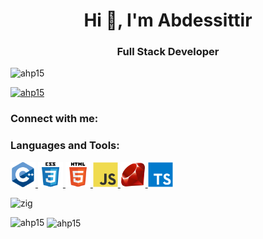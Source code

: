 <h1 align="center">Hi 👋, I'm Abdessittir</h1>
<h3 align="center">Full Stack Developer</h3>

<p align="left"> <img src="https://komarev.com/ghpvc/?username=ahp15&label=Profile%20views&color=0e75b6&style=flat" alt="ahp15" /> </p>

<p align="left"> <a href="https://github.com/ryo-ma/github-profile-trophy"><img src="https://github-profile-trophy.vercel.app/?username=ahp15" alt="ahp15" /></a> </p>

<h3 align="left">Connect with me:</h3>
<p align="left">
</p>

<h3 align="left">Languages and Tools:</h3>
<p align="left"> <a href="https://www.w3schools.com/cpp/" target="_blank" rel="noreferrer"> <img src="https://raw.githubusercontent.com/devicons/devicon/master/icons/cplusplus/cplusplus-original.svg" alt="cplusplus" width="40" height="40"/> </a> <a href="https://www.w3schools.com/css/" target="_blank" rel="noreferrer"> <img src="https://raw.githubusercontent.com/devicons/devicon/master/icons/css3/css3-original-wordmark.svg" alt="css3" width="40" height="40"/> </a> <a href="https://www.w3.org/html/" target="_blank" rel="noreferrer"> <img src="https://raw.githubusercontent.com/devicons/devicon/master/icons/html5/html5-original-wordmark.svg" alt="html5" width="40" height="40"/> </a> <a href="https://developer.mozilla.org/en-US/docs/Web/JavaScript" target="_blank" rel="noreferrer"> <img src="https://raw.githubusercontent.com/devicons/devicon/master/icons/javascript/javascript-original.svg" alt="javascript" width="40" height="40"/> </a> <a href="https://www.ruby-lang.org/en/" target="_blank" rel="noreferrer"> <img src="https://raw.githubusercontent.com/devicons/devicon/master/icons/ruby/ruby-original.svg" alt="ruby" width="40" height="40"/> </a> <a href="https://www.typescriptlang.org/" target="_blank" rel="noreferrer"> <img src="https://raw.githubusercontent.com/devicons/devicon/master/icons/typescript/typescript-original.svg" alt="typescript" width="40" height="40"/> </a> </p>

<p><img src="https://blog.logrocket.com/wp-content/uploads/2023/08/getting-started-zig-programming-language.png?resize=300" alt="zig" /></p>

<p><img align="left" src="https://github-readme-stats.vercel.app/api/top-langs?username=ahp15&show_icons=true&locale=en&layout=compact" alt="ahp15" /></p>

<p>&nbsp;<img align="center" src="https://github-readme-stats.vercel.app/api?username=ahp15&show_icons=true&locale=en" alt="ahp15" /></p>

